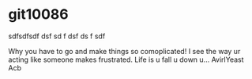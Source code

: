 # git10086

sdfsdfsdf
dsf
sd
f
dsf
ds
f
sdf

Why you have to go and make things so comoplicated!
I see the way ur acting like someone makes frustrated.
Life is u fall u down u...
AvirlYeast
Acb
